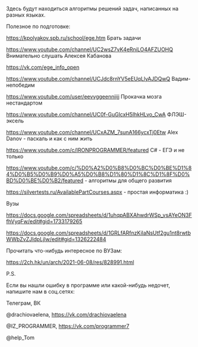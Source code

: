 Здесь будут находиться алгоритмы решений задач, написанных на разных языках. 

Полезное по подготовке:

https://kpolyakov.spb.ru/school/ege.htm  Брать задачи

https://www.youtube.com/channel/UC2wsZ7vK4eRniLO4AFZUOHQ Внимательно слушать Алексея Кабанова

https://vk.com/ege_info_open 

https://www.youtube.com/channel/UCJdc8rnYV5eEUqLlyAJDQwQ Вадим-непобедим

https://www.youtube.com/user/eevvggeenniijj Прокачка мозга нестандартом 

https://www.youtube.com/channel/UC0f-GuGlcxH5IhkHLvo_CwA  ФЛЭШ-эксель

https://www.youtube.com/channel/UCxAZM_7sunA166ycxTj0Etw  Alex Danov - паскаль и как с ним жить

https://www.youtube.com/c/IRONPROGRAMMER/featured C# - ЕГЭ и не только

https://www.youtube.com/c/%D0%A2%D0%B8%D0%BC%D0%BE%D1%84%D0%B5%D0%B9%D0%A5%D0%B8%D1%80%D1%8C%D1%8F%D0%BD%D0%BE%D0%B2/featured  - алгоритмы для общего развития

https://silvertests.ru/AvailablePartCourses.aspx - простая информатика :)

Вузы

https://docs.google.com/spreadsheets/d/1uhqpABXAhwdrWSp_vsAYeON3FfhVyqFw/edit#gid=1733179265

https://docs.google.com/spreadsheets/d/1GRLfARfnzKiIaNsUtf2gu1nt8rwtbWWbZvZJIdpLjIw/edit#gid=1326222484



Прочитать что-нибудь интересное по ВУЗам:

https://2ch.hk/un/arch/2021-06-08/res/828991.html




P.S.

Если вы нашли ошибку в программе или какой-нибудь недочет, напишите нам в соц.сетях:

Телеграм, ВК

@drachiovaelena, https://vk.com/drachiovaelena

@IZ_PROGRAMMER, https://vk.com/programmer7

@help_Tom

